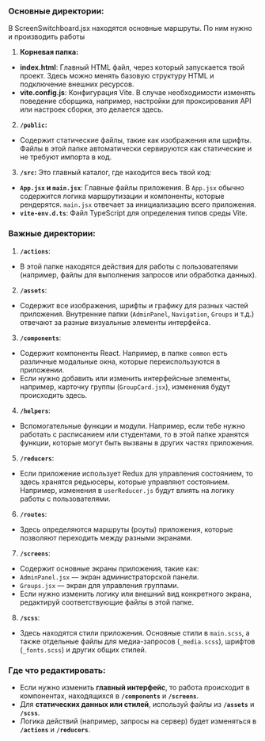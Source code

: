 ### Основные директории:

В ScreenSwitchboard.jsx находятся основные маршруты. По ним нужно и производить работы

1. **Корневая папка:**
- **index.html**: Главный HTML файл, через который запускается твой проект. Здесь можно менять базовую структуру HTML и подключение внешних ресурсов.
- **vite.config.js**: Конфигурация Vite. В случае необходимости изменять поведение сборщика, например, настройки для проксирования API или настроек сборки, это делается здесь.

2. **`/public`:**
- Содержит статические файлы, такие как изображения или шрифты. Файлы в этой папке автоматически сервируются как статические и не требуют импорта в код.

3. **`/src`:** Это главный каталог, где находится весь твой код:
- **`App.jsx` и `main.jsx`**: Главные файлы приложения. В `App.jsx` обычно содержится логика маршрутизации и компоненты, которые рендерятся. `main.jsx` отвечает за инициализацию всего приложения.
- **`vite-env.d.ts`**: Файл TypeScript для определения типов среды Vite.

### Важные директории:

1. **`/actions`**:
- В этой папке находятся действия для работы с пользователями (например, файлы для выполнения запросов или обработка данных).

2. **`/assets`**:
- Содержит все изображения, шрифты и графику для разных частей приложения. Внутренние папки (`AdminPanel`, `Navigation`, `Groups` и т.д.) отвечают за разные визуальные элементы интерфейса.

3. **`/components`**:
- Содержит компоненты React. Например, в папке `common` есть различные модальные окна, которые переиспользуются в приложении.
- Если нужно добавить или изменить интерфейсные элементы, например, карточку группы (`GroupCard.jsx`), изменения будут происходить здесь.

4. **`/helpers`**:
- Вспомогательные функции и модули. Например, если тебе нужно работать с расписанием или студентами, то в этой папке хранятся функции, которые могут быть вызваны в других частях приложения.

5. **`/reducers`**:
- Если приложение использует Redux для управления состоянием, то здесь хранятся редьюсеры, которые управляют состоянием. Например, изменения в `userReducer.js` будут влиять на логику работы с пользователями.

6. **`/routes`**:
- Здесь определяются маршруты (роуты) приложения, которые позволяют переходить между разными экранами.

7. **`/screens`**:
- Содержит основные экраны приложения, такие как:
- `AdminPanel.jsx` — экран администраторской панели.
- `Groups.jsx` — экран для управления группами.
- Если нужно изменить логику или внешний вид конкретного экрана, редактируй соответствующие файлы в этой папке.

8. **`/scss`**:
- Здесь находятся стили приложения. Основные стили в `main.scss`, а также отдельные файлы для медиа-запросов (`_media.scss`), шрифтов (`_fonts.scss`) и других общих стилей.

### Где что редактировать:
- Если нужно изменить **главный интерфейс**, то работа происходит в компонентах, находящихся в **`/components`** и **`/screens`**.
- Для **статических данных или стилей**, используй файлы из **`/assets`** и **`/scss`**.
- Логика действий (например, запросы на сервер) будет изменяться в **`/actions`** и **`/reducers`**.
